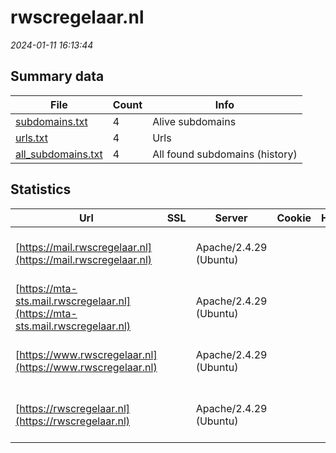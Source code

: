# rwscregelaar.nl
*2024-01-11 16:13:44*
## Summary data
| File       | Count | Info |
|------------|-------|------|
|[subdomains.txt](/data/rwscregelaar.nl/subdomains.txt)|4|Alive subdomains|
|[urls.txt](/data/rwscregelaar.nl/urls.txt)|4|Urls|
|[all_subdomains.txt](/data/rwscregelaar.nl/all_subdomains.txt)|4|All found subdomains (history)|
## Statistics
| Url | SSL | Server | Cookie | HSTS | CSP | XFO | XXP | RP | Tech |Title |
|------------|-------|------|------|------|------|------|------|------|------|------|
|[https://mail.rwscregelaar.nl](https://mail.rwscregelaar.nl)| |Apache/2.4.29 (Ubuntu)| | | | | | :white_check_mark: |Apache HTTP Server:2.4.29 HSTS Ubuntu|DAT.Mobility|
|[https://mta-sts.mail.rwscregelaar.nl](https://mta-sts.mail.rwscregelaar.nl)| |Apache/2.4.29 (Ubuntu)| | | | | | :white_check_mark: |Apache HTTP Server:2.4.29 HSTS Ubuntu|DAT.Mobility|
|[https://www.rwscregelaar.nl](https://www.rwscregelaar.nl)| |Apache/2.4.29 (Ubuntu)| | | | | | :white_check_mark: |Apache HTTP Server:2.4.29 HSTS Ubuntu|DAT.Mobility|
|[https://rwscregelaar.nl](https://rwscregelaar.nl)| |Apache/2.4.29 (Ubuntu)| | | | | | :white_check_mark: |Apache HTTP Server:2.4.29 HSTS Ubuntu|DAT.Mobility|